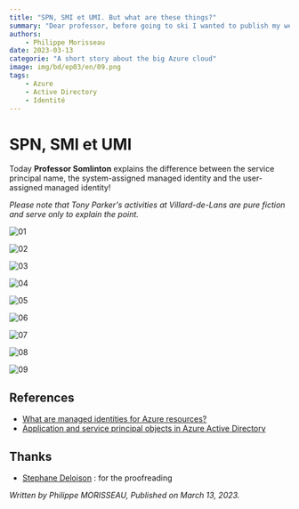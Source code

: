 ```yaml
---
title: "SPN, SMI et UMI. But what are these things?"
summary: "Dear professor, before going to ski I wanted to publish my web application. But I was told that it was not compliant. I was told that I had to use an SPN, an SMI or a UMI. But what are these things?"
authors:
    - Philippe Morisseau
date: 2023-03-13
categorie: "A short story about the big Azure cloud"
image: img/bd/ep03/en/09.png
tags:
    - Azure
    - Active Directory
    - Identité
---
```


# SPN, SMI et UMI

Today **Professor Somlinton** explains the difference between the service principal name, the system-assigned managed identity and the user-assigned managed identity!

*Please note that Tony Parker's activities at Villard-de-Lans are pure fiction and serve only to explain the point.*

![01](../../../img/bd/ep03/en/01.png)

![02](../../../img/bd/ep03/en/02.png)

![03](../../../img/bd/ep03/en/03.png)

![04](../../../img/bd/ep03/en/04.png)

![05](../../../img/bd/ep03/en/05.png)

![06](../../../img/bd/ep03/en/06.png)

![07](../../../img/bd/ep03/en/07.png)

![08](../../../img/bd/ep03/en/08.png)

![09](../../../img/bd/ep03/en/09.png)


## References

- [What are managed identities for Azure resources?](https://learn.microsoft.com/en-us/azure/active-directory/managed-identities-azure-resources/overview?WT.mc_id=AZ-MVP-5004832)
- [Application and service principal objects in Azure Active Directory](https://learn.microsoft.com/en-us/azure/active-directory/develop/app-objects-and-service-principals?WT.mc_id=AZ-MVP-5004832)

## Thanks

- [Stephane Deloison](https://www.linkedin.com/in/stephane-deloison-6230bb11/) : for the proofreading

_Written by Philippe MORISSEAU, Published on March 13, 2023._